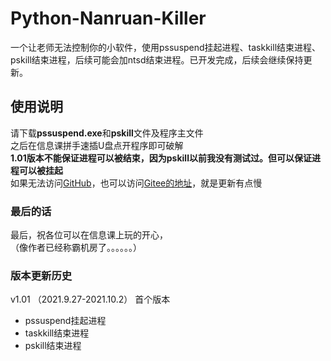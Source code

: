 # Python-Nanruan-Killer
一个让老师无法控制你的小软件，使用pssuspend挂起进程、taskkill结束进程、pskill结束进程，后续可能会加ntsd结束进程。已开发完成，后续会继续保持更新。

## 使用说明
请下载**pssuspend.exe**和**pskill**文件及程序主文件  
之后在信息课拼手速插U盘点开程序即可破解  
**1.01版本不能保证进程可以被结束，因为pskill以前我没有测试过。但可以保证进程可以被挂起**  
如果无法访问[GitHub](https://github.com/zhouxuanyi-zxy/Python-Nanruan-Killer)，也可以访问[Gitee的地址](https://gitee.com/zhouxuanyi/Python-Nanruan-Killer)，就是更新有点慢

### 最后的话
最后，祝各位可以在信息课上玩的开心，  
（像作者已经称霸机房了。。。。。。）

### 版本更新历史
v1.01 （2021.9.27-2021.10.2）
首个版本
+ pssuspend挂起进程
+ taskkill结束进程
+ pskill结束进程

